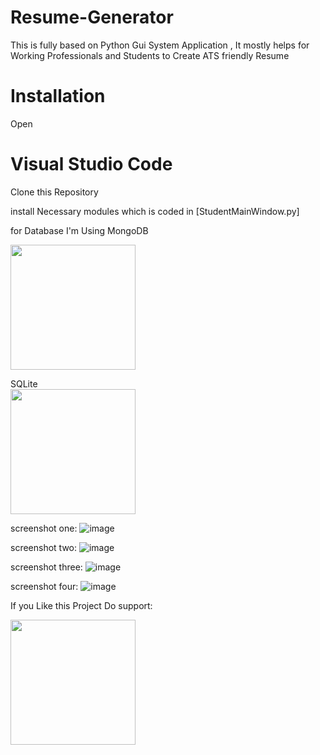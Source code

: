 # Resume-Generator
This is fully based on Python Gui System Application , It mostly helps for Working Professionals and Students to Create  ATS friendly Resume

# Installation
Open 
# Visual Studio Code

Clone this Repository

install Necessary modules which is coded in [StudentMainWindow.py]

for Database I'm Using 
MongoDB 

<img src="https://github.com/JAGADEESHWARAN20/Resume-Generator/assets/66456490/8622eac8-dd5c-44da-b22a-6a44674bea43" width="200" />

SQLite     
<img src="https://github.com/JAGADEESHWARAN20/Resume-Generator/assets/66456490/591e7143-6be2-46a2-8748-80a7e3d61d8b" width="200" />





screenshot one:
![image](https://github.com/JAGADEESHWARAN20/Resume-Generator/assets/66456490/cc20e641-8a43-4294-a06a-e3bc883b3677)


screenshot two:
![image](https://github.com/JAGADEESHWARAN20/Resume-Generator/assets/66456490/c20699c6-f3d6-4823-8e08-2cb4ec6a6312)


screenshot three:
![image](https://github.com/JAGADEESHWARAN20/Resume-Generator/assets/66456490/0baf64e5-d231-474c-9800-837cc6c29e0e)


screenshot four:
![image](https://github.com/JAGADEESHWARAN20/Resume-Generator/assets/66456490/21866bb5-c848-4793-9177-117fca32f8ad)



If you Like this Project Do support:

<img src="https://github.com/JAGADEESHWARAN20/Resume-Generator/assets/66456490/2892bc49-f767-456f-87bc-ad28015793d1" width="200" />
